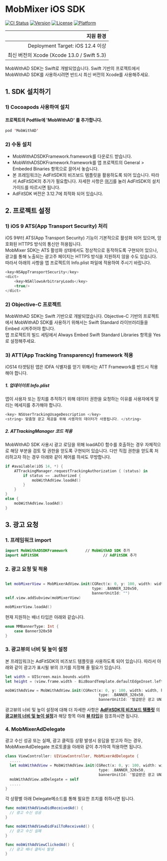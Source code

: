 # MobMixer iOS SDK

[![CI Status](https://img.shields.io/travis/mobon/MobWithAD.svg?style=flat)](https://travis-ci.org/mobon/MobWithAD)
[![Version](https://img.shields.io/cocoapods/v/MobWithAD.svg?style=flat)](https://cocoapods.org/pods/MobWithAD)
[![License](https://img.shields.io/cocoapods/l/MobWithAD.svg?style=flat)](https://cocoapods.org/pods/MobWithAD)
[![Platform](https://img.shields.io/cocoapods/p/MobWithAD.svg?style=flat)](https://cocoapods.org/pods/MobWithAD)



|지원 환경|
|---:|
| Deployment Target: iOS 12.4 이상 |
| 최신 버전의 Xcode (Xcode 13.0 / Swift 5.3) |

MobWithAD SDK는 Swift로 개발되었습니다. Swift 기반의 프로젝트에서 MobWithAD SDK를 사용하시려면 반드시 최신 버전의 Xcode를 사용해주세요.


## 1. SDK 설치하기
### 1) Cocoapods 사용하여 설치
#### 프로젝트의 Podfile에 'MobWithAD' 를 추가합니다.
```swift
pod 'MobWithAD'
```

### 2) 수동 설치
 - MobWithADSDKFramework.framework를 다운로드 받습니다.  
 - MobWithADSDKFramework.framework를 앱 프로젝트의 General > Embeded Binaries 항목으로 끌어서 놓습니다.  
 - 본 프레임워크는 AdFitSDK의 비즈보드 템플릿을 활용하도록 되어 있습니다. 따라서 AdFitSDK의 추가가 필요합니다. 
   자세한 사항은 [여기](https://github.com/adfit/adfit-ios-sdk/blob/master/Guide/Install%20SDK.md)를 눌러 AdFitSDK의 설치 가이드를 따르시면 됩니다.
 - AdFitSDK 버전은 3.12.7에 최적화 되어 있습니다.



## 2. 프로젝트 설정

### 1) iOS 9 ATS(App Transport Security) 처리
iOS 9부터 ATS(App Transport Security) 기능이 기본적으로 활성화 되어 있으며, 암호화된 HTTPS 방식의 통신만 허용됩니다.  
MobMixer SDK는 ATS 활성화 상태에서도 정상적으로 동작하도록 구현되어 있으나, 광고를 통해 노출되는 광고주 페이지는 HTTPS 방식을 지원하지 않을 수도 있습니다.  
따라서 아래의 사항을 앱 프로젝트의 Info.plist 파일에 적용하여 주시기 바랍니다.  

```swift
<key>NSAppTransportSecurity</key>
<dict>
    <key>NSAllowsArbitraryLoads</key>
    <true/>
</dict>
```
### 2) Objective-C 프로젝트
MobWithAD SDK는 Swift 기반으로 개발되었습니다. Objective-C 기반의 프로젝트에서 MobWithAD SDK를 사용하기 위해서는 Swift Standard 라이브러리들을 Embed 시켜주어야 합니다.  
앱 프로젝트의 빌드 세팅에서 Always Embed Swift Standard Libraries 항목을 Yes로 설정해주세요.  


### 3) ATT(App Tracking Transparency) framework 적용
iOS14 타겟팅된 앱은 IDFA 식별자를 얻기 위해서는 ATT Framework를 반드시 적용해야 합니다.

##### 1. 업데이이트 Info.plist
앱이 사용자 또는 장치를 추적하기 위해 데이터 권한을 요청하는 이유를 사용자에게 알리는 메세지를 추가해야 합니다.  
```swift
<key> NSUserTrackingUsageDescription </key>
<string> 맞춤형 광고 제공을 위해 사용자의 데이터가 사용됩니다. </string>
```

##### 2. ATTrackingManager 코드 적용
MobWithAD SDK 사용시 광고 로딩을 위해 loadAD() 함수를 호출하는 경우 자체적으로 해당 부분을 검토 및 권한을 얻도록 구현되어 있습니다.
다만 직접 권한을 얻도록 처리하고자 하는 경우 아래와 같이 제어를 하셔도 무방합니다.
```swift
if #available(iOS 14, *) {
    ATTrackingManager.requestTrackingAuthorization { (status) in
        if status == .authorized {
            mobWithAdView.loadAd()
        }
    }
}
else {
    mobWithAdView.loadAd()
}
```



## 3. 광고 요청

### 1. 프레임워크 import

```swift
import MobWithADSDKFramework		// MobWithAD SDK 추가
import AdFitSDK		    					// AdFitSDK 추가
```



### 2. 광고 요청 및 적용

```swift

let mobMixerView = MobMixerAdView.init(CGRect(x: 0, y: 100, width: width, height: height),
                                       type: .BANNER_320x50,
                                       bannerUnitId: "")
self.view.addSubview(mobMixerView)

mobMixerView.loadAd()
```
현재 지원하는 배너 타입은 아래와 같습니다.

```swift
enum MMBannerType: Int {
    case Banner320x50
}
```



### 3. 광고뷰의 너비 및 높이 설정

본 프레임워크는 AdFitSDK의 비즈보드 템플릿을 사용하도록 되어 있습니다. 따라서 아래와 같이 광고가 표시될 뷰의 크기를 지정해 줄 필요가 있습니다.

``` swift
let width = UIScreen.main.bounds.width
let height = (view.frame.width - BizBoardTemplate.defaultEdgeInset.left + BizBoardTemplate.defaultEdgeInset.right) / (1029 / 222) + BizBoardTemplate.defaultEdgeInset.top + BizBoardTemplate.defaultEdgeInset.bottom

mobWithAdView = MobWithAdView.init(CGRect(x: 0, y: 100, width: width, height: height),
                                          type: .BANNER_320x50,
                                          bannerUnitId: '발급받은 광고 UNIT ID')
```

광고뷰의 너비 및 높이 설정에 대해 더 자세한 사항은 [**AdFitSDK의 비즈보드 템플릿**](https://github.com/adfit/adfit-ios-sdk/blob/master/Guide/BizBoard%20Ad%20Template.md) 의 [**광고뷰의 너비 및 높이 설정**](https://github.com/adfit/adfit-ios-sdk/blob/master/Guide/BizBoard%20Ad%20Template.md#-4-%EA%B4%91%EA%B3%A0%EB%B7%B0%EC%9D%98-%EB%84%88%EB%B9%84-%EB%B0%8F-%EB%86%92%EC%9D%B4-%EC%84%A4%EC%A0%95)과 해당 항목 아래 [**뷰 타입**](https://github.com/adfit/adfit-ios-sdk/blob/master/Guide/BizBoard%20Ad%20Template.md#2-%EB%B7%B0-%ED%83%80%EC%9E%85-uiview-2)을 참조하시면 됩니다.



### 4. MobMixerAdDelegate

광고 수신 성공 또는 실패, 광고 클릭등 상황 발생시 응답을 받고자 하는 경우, MobMixerAdDelegate 프로토콜을 아래와 같이 추가하여 적용하면 됩니다. 

```swift
class ViewController: UIViewController, MobMixerAdDelegate {
  .....
  let mobWithAdView = MobWithAdView.init(CGRect(x: 0, y: 100, width: width, height: height),
                                          type: .BANNER_320x50,
                                          bannerUnitId: '발급받은 광고 UNIT ID')
  mobWithAdView.adDelegate = self
  .....
}
```

각 상황별 아래 Delegate메소드를 통해 필요한 조치를 취하시면 됩니다.

```swift
func mobWithAdViewDidReceivedAd() {
  // 광고 수신 성공
}

func mobWithAdViewDidFailToReceiveAd() {
  // 광고 수신 실패
}

func mobWithAdViewClickedAd() {
  // 광고 배너 클릭시 발생
}
```


